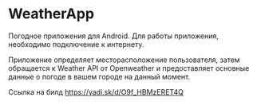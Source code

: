 # WeatherApp
Погодное приложения для Android. Для работы приложения, необходимо подключение к интернету.

Приложение определяет месторасположение пользователя,
затем обращается к Weather API от Openweather и предоставляет основные данные о погоде в вашем городе на данный момент.

Ссылка на билд https://yadi.sk/d/O9f_HBMzERET4Q
